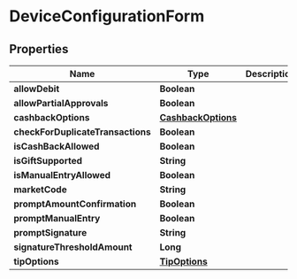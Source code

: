 

# DeviceConfigurationForm


## Properties

| Name | Type | Description | Notes |
|------------ | ------------- | ------------- | -------------|
|**allowDebit** | **Boolean** |  |  [optional] |
|**allowPartialApprovals** | **Boolean** |  |  [optional] |
|**cashbackOptions** | [**CashbackOptions**](CashbackOptions.md) |  |  [optional] |
|**checkForDuplicateTransactions** | **Boolean** |  |  [optional] |
|**isCashBackAllowed** | **Boolean** |  |  [optional] |
|**isGiftSupported** | **String** |  |  [optional] |
|**isManualEntryAllowed** | **Boolean** |  |  [optional] |
|**marketCode** | **String** |  |  [optional] |
|**promptAmountConfirmation** | **Boolean** |  |  [optional] |
|**promptManualEntry** | **Boolean** |  |  [optional] |
|**promptSignature** | **String** |  |  [optional] |
|**signatureThresholdAmount** | **Long** |  |  [optional] |
|**tipOptions** | [**TipOptions**](TipOptions.md) |  |  [optional] |



